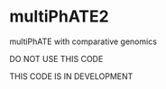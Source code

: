 # multiPhATE2
multiPhATE with comparative genomics

DO NOT USE THIS CODE

THIS CODE IS IN DEVELOPMENT
